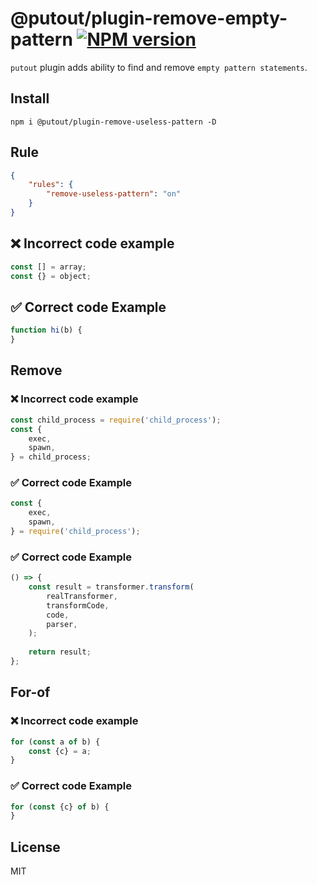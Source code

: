 # @putout/plugin-remove-empty-pattern [![NPM version][NPMIMGURL]][NPMURL]

[NPMIMGURL]: https://img.shields.io/npm/v/@putout/plugin-remove-empty-pattern.svg?style=flat&longCache=true
[NPMURL]: https://npmjs.org/package/@putout/plugin-remove-empty-pattern"npm"

`putout` plugin adds ability to find and remove `empty pattern statements`.

## Install

```
npm i @putout/plugin-remove-useless-pattern -D
```

## Rule

```json
{
    "rules": {
        "remove-useless-pattern": "on"
    }
}
```

## ❌ Incorrect code example

```js
const [] = array;
const {} = object;
```

## ✅ Correct code Example

```js
function hi(b) {
}
```

## Remove

### ❌ Incorrect code example

```js
const child_process = require('child_process');
const {
    exec,
    spawn,
} = child_process;
```

### ✅ Correct code Example

```js
const {
    exec,
    spawn,
} = require('child_process');
```

### ✅ Correct code Example

```js
() => {
    const result = transformer.transform(
        realTransformer,
        transformCode,
        code,
        parser,
    );
    
    return result;
};
```

## For-of

### ❌ Incorrect code example

```js
for (const a of b) {
    const {c} = a;
}
```

### ✅ Correct code Example

```js
for (const {c} of b) {
}
```

## License

MIT
